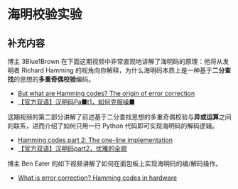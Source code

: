 # 海明校验实验

## 补充内容

博主 3Blue1Brown 在下面这期视频中非常直观地讲解了海明码的原理：他将从发明者 Richard Hamming 的视角向你解释，为什么海明码本质上是一种基于**二分查找**的思想的**多重奇偶校验**编码。
* [But what are Hamming codes? The origin of error correction](https://www.youtube.com/watch?v=X8jsijhllIA)
* [【官方双语】汉明码Pa■t1，如何克服噪■](https://www.bilibili.com/video/BV1WK411N7kz/)

这期视频的第二部分讲解了前述基于二分查找思想的多重奇偶校验与**异或运算**之间的联系，进而介绍了如何只用一行 Python 代码即可实现海明码的解码逻辑。
* [Hamming codes part 2: The one-line implementation](https://www.youtube.com/watch?v=b3NxrZOu_CE)
* [【官方双语】汉明码part2，优雅的全貌](https://www.bilibili.com/video/BV1pV411y7E8/)

博主 Ben Eater 的如下视频讲解了如何在面包板上实现海明码的编/解码操作。
* [What is error correction? Hamming codes in hardware](https://www.youtube.com/watch?v=h0jloehRKas)
